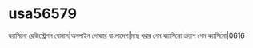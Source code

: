 # usa56579
ক্যাসিনো রেজিস্ট্রেশন বোনাস|অনলাইন পোকার বাংলাদেশ|মাছ ধরার গেম ক্যাসিনো|ক্র্যাশ গেম ক্যাসিনো|0616
